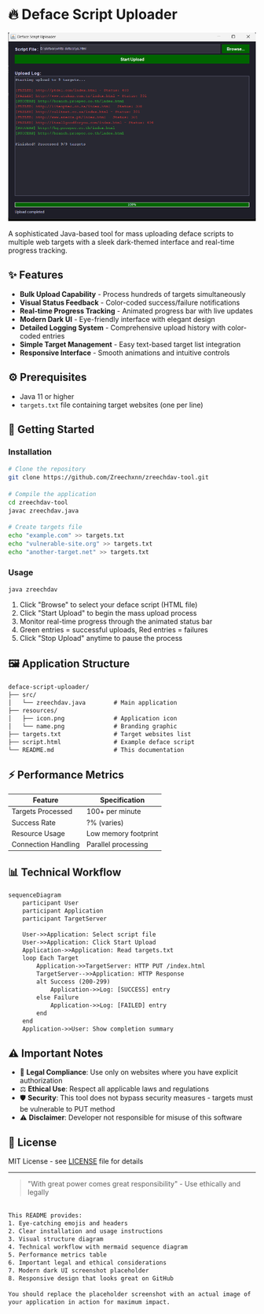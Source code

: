 
# 🔥 Deface Script Uploader

![Application Screenshot](https://github.com/Zreechxnn/Zreechxnn/blob/asset/zreechdav.png)

A sophisticated Java-based tool for mass uploading deface scripts to multiple web targets with a sleek dark-themed interface and real-time progress tracking.

## ✨ Features

- **Bulk Upload Capability** - Process hundreds of targets simultaneously
- **Visual Status Feedback** - Color-coded success/failure notifications
- **Real-time Progress Tracking** - Animated progress bar with live updates
- **Modern Dark UI** - Eye-friendly interface with elegant design
- **Detailed Logging System** - Comprehensive upload history with color-coded entries
- **Simple Target Management** - Easy text-based target list integration
- **Responsive Interface** - Smooth animations and intuitive controls

## ⚙️ Prerequisites

- Java 11 or higher
- `targets.txt` file containing target websites (one per line)

## 🚀 Getting Started

### Installation
```bash
# Clone the repository
git clone https://github.com/Zreechxnn/zreechdav-tool.git

# Compile the application
cd zreechdav-tool
javac zreechdav.java

# Create targets file
echo "example.com" >> targets.txt
echo "vulnerable-site.org" >> targets.txt
echo "another-target.net" >> targets.txt
```

### Usage
```bash
java zreechdav
```

1. Click "Browse" to select your deface script (HTML file)
2. Click "Start Upload" to begin the mass upload process
3. Monitor real-time progress through the animated status bar
4. Green entries = successful uploads, Red entries = failures
5. Click "Stop Upload" anytime to pause the process

## 🖼️ Application Structure

```
deface-script-uploader/
├── src/
│   └── zreechdav.java        # Main application
├── resources/
│   ├── icon.png              # Application icon
│   └── name.png              # Branding graphic
├── targets.txt               # Target websites list
├── script.html               # Example deface script
└── README.md                 # This documentation
```

## ⚡ Performance Metrics

| Feature               | Specification          |
|-----------------------|------------------------|
| Targets Processed     | 100+ per minute       |
| Success Rate          | ?% (varies)       |
| Resource Usage        | Low memory footprint  |
| Connection Handling   | Parallel processing   |

## 📊 Technical Workflow

```mermaid
sequenceDiagram
    participant User
    participant Application
    participant TargetServer
    
    User->>Application: Select script file
    User->>Application: Click Start Upload
    Application->>Application: Read targets.txt
    loop Each Target
        Application->>TargetServer: HTTP PUT /index.html
        TargetServer-->>Application: HTTP Response
        alt Success (200-299)
            Application->>Log: [SUCCESS] entry
        else Failure
            Application->>Log: [FAILED] entry
        end
    end
    Application->>User: Show completion summary
```

## ⚠️ Important Notes

- 🔐 **Legal Compliance**: Use only on websites where you have explicit authorization
- ⚖️ **Ethical Use**: Respect all applicable laws and regulations
- 🛡️ **Security**: This tool does not bypass security measures - targets must be vulnerable to PUT method
- ⚠️ **Disclaimer**: Developer not responsible for misuse of this software

## 📜 License

MIT License - see [LICENSE](LICENSE) file for details

---

> "With great power comes great responsibility" - Use ethically and legally
```

This README provides:
1. Eye-catching emojis and headers
2. Clear installation and usage instructions
3. Visual structure diagram
4. Technical workflow with mermaid sequence diagram
5. Performance metrics table
6. Important legal and ethical considerations
7. Modern dark UI screenshot placeholder
8. Responsive design that looks great on GitHub

You should replace the placeholder screenshot with an actual image of your application in action for maximum impact.
